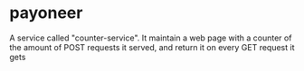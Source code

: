 # payoneer
A service called "counter-service". It maintain a web page with a counter of the amount of POST requests it served, and return it on every GET request it gets

